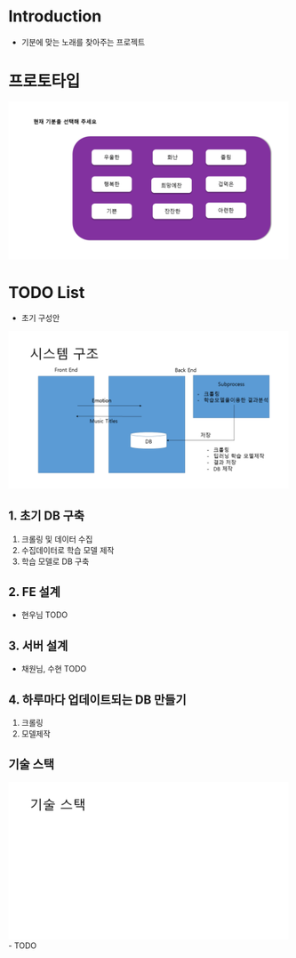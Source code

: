 # Introduction
 - 기분에 맞는 노래를 찾아주는 프로젝트
# 프로토타입
<img src= ./Presentation1/Slide1.PNG>


# TODO List
- 초기 구성안
<img src= ./Presentation1/Slide2.PNG>

## 1. 초기 DB 구축
1. 크롤링 및 데이터 수집
2. 수집데이터로 학습 모델 제작
3. 학습 모델로 DB 구축 
## 2. FE 설계
- 현우님 TODO
## 3. 서버 설계
- 채원님, 수현 TODO
## 4. 하루마다 업데이트되는 DB 만들기
1. 크롤링 
2. 모델제작

## 기술 스택
<img src= ./Presentation1/Slide3.PNG>
- TODO